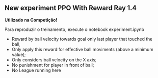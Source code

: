 ## New experiment PPO With Reward Ray 1.4

**Utilizado na Competição!**

Para reproduzir o treinamento, execute o notebook experiment.ipynb

- Reward by ball velocity towards goal only last player that touched the ball;
- Only apply this reward for effective ball moviments (above a minimum value);
- Only considers ball velocity on the X axis;
- No punishment for player in front of ball;
- No League running here